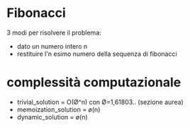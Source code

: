 # Fibonacci

3 modi per risolvere il problema:
- dato un numero intero n
- restituire l'n esimo numero della sequenza di fibonacci

# complessità computazionale
- trivial_solution = O(Ø^n) con Ø=1,61803.. (sezione aurea)
- memoization_solution = ø(n)
- dynamic_solution = ø(n)
 
